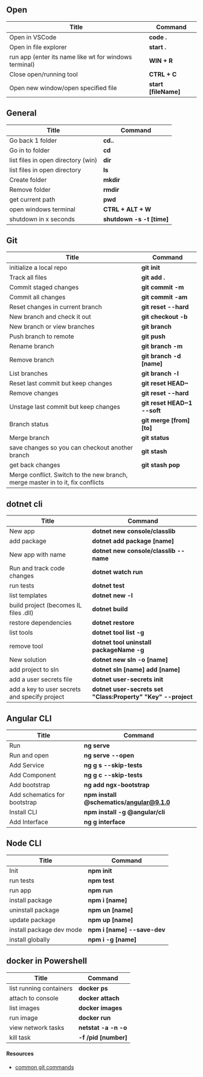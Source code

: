  ## Open
 | Title                                                 | Command              |
 | ----------------------------------------------------- | -------------------- |
 | Open in VSCode                                        | **code .**           |
 | Open in file explorer                                 | **start .**          |
 | run app (enter its name like wt for windows terminal) | **WIN + R**          |
 | Close open/running tool                               | **CTRL + C**         |
 | Open new window/open specified file                   | **start [fileName]** |

  ## General
 | Title                              | Command                   |
 | ---------------------------------- | ------------------------- |
 | Go back 1 folder                   | **cd..**                  |
 | Go in to folder                    | **cd**                    |
 | list files in open directory (win) | **dir**                   |
 | list files in open directory       | **ls**                    |
 | Create folder                      | **mkdir**                 |
 | Remove folder                      | **rmdir**                 |
 | get current path                   | **pwd**                   |
 | open windows terminal              | **CTRL + ALT + W**        |
 | shutdown in x seconds              | **shutdown -s -t [time]** |

## Git
 | Title                                                                          | Command                     |
 | ------------------------------------------------------------------------------ | --------------------------- |
 | initialize a local repo                                                        | **git init**                |
 | Track all files                                                                | **git add .**               |
 | Commit staged changes                                                          | **git commit -m**           |
 | Commit all changes                                                             | **git commit -am**          |
 | Reset changes in current branch                                                | **git reset --hard**        |
 | New branch and check it out                                                    | **git checkout -b**         |
 | New branch or view branches                                                    | **git branch**              |
 | Push branch to remote                                                          | **git push**                |
 | Rename branch                                                                  | **git branch -m**           |
 | Remove branch                                                                  | **git branch -d [name]**    |
 | List branches                                                                  | **git branch -l**           |
 | Reset last commit but keep changes                                             | **git reset HEAD~**         |
 | Remove changes                                                                 | **git reset --hard**        |
 | Unstage last commit but keep changes                                           | **git reset HEAD~1 --soft** |
 | Branch status                                                                  | **git merge [from] [to]**   |
 | Merge branch                                                                   | **git status**              |
 | save changes so you can checkout another branch                                | **git stash**               |
 | get back changes                                                               | **git stash pop**           |
 | Merge conflict. Switch to the new branch, merge master in to it, fix conflicts |                             |

 ## dotnet cli
 | Title                                         | Command                                                      |
 | --------------------------------------------- | ------------------------------------------------------------ |
 | New app                                       | **dotnet new console/classlib**                              |
 | add package                                   | **dotnet add package [name]**                                |
 | New app with name                             | **dotnet new console/classlib --name**                       |
 | Run and track code changes                    | **dotnet watch run**                                         |
 | run tests                                     | **dotnet test**                                              |
 | list templates                                | **dotnet new -l**                                            |
 | build project (becomes IL files .dll)         | **dotnet build**                                             |
 | restore dependencies                          | **dotnet restore**                                           |
 | list tools                                    | **dotnet tool list -g**                                      |
 | remove tool                                   | **dotnet tool uninstall packageName -g**                     |
 | New solution                                  | **dotnet new sln -o [name]**                                 |
 | add project to sln                            | **dotnet sln [name] add [name]**                             |
 | add a user secrets file                       | **dotnet user-secrets init**                                 |
 | add a key to user secrets and specify project | **dotnet user-secrets set "Class:Property" "Key" --project** |

 ## Angular CLI
 | Title                        | Command                                   |
 | ---------------------------- | ----------------------------------------- |
 | Run                          | **ng serve**                              |
 | Run and open                 | **ng serve --open**                       |
 | Add Service                  | **ng g s --skip-tests**                   |
 | Add Component                | **ng g c --skip-tests**                   |
 | Add bootstrap                | **ng add ngx-bootstrap**                  |
 | Add schematics for bootstrap | **npm install @schematics/angular@9.1.0** |
 | Install CLI                  | **npm install -g @angular/cli**           |
 | Add Interface                | **ng g interface**                        |


## Node CLI
| Title                    | Command                     |
| ------------------------ | --------------------------- |
| Init                     | **npm init**                |
| run tests                | **npm test**                |
| run app                  | **npm run**                 |
| install package          | **npm i [name]**            |
| uninstall package        | **npm un [name]**           |
| update package           | **npm up [name]**           |
| install package dev mode | **npm i [name] --save-dev** |
| install globally         | **npm i -g [name]**         |


## docker in Powershell
| Title                   | Command              |
| ----------------------- | -------------------- |
| list running containers | **docker ps**        |
| attach to console       | **docker attach**    |
| list images             | **docker images**    |
| run image               | **docker run**       |
| view network tasks      | **netstat -a -n -o** |
| kill task               | **-f /pid [number]** |

#### Resources
- [common git commands]( http://guides.beanstalkapp.com/version-control/common-git-commands.html)

